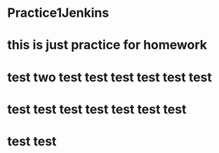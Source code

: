 # Practice1Jenkins
# this is just practice for homework
# test two test test test test test test
# test test test test test test test
# test test